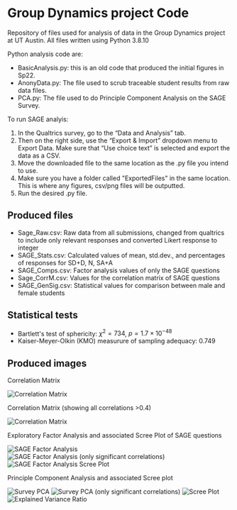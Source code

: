 # Group Dynamics project Code

Repository of files used for analysis of data in the Group Dynamics project at UT Austin.
All files written using Python 3.8.10

Python analysis code are:
- BasicAnalysis.py: this is an old code that produced the initial figures in Sp22.
- AnonyData.py: The file used to scrub traceable student results from raw data files.
- PCA.py: The file used to do Principle Component Analysis on the SAGE Survey.

To run SAGE analyis:
1.	In the Qualtrics survey, go to the “Data and Analysis” tab. 
2.	Then on the right side, use the “Export & Import” dropdown menu to Export Data. Make sure that “Use choice text” is selected and export the data as a CSV.
3.	Move the downloaded file to the same location as the .py file you intend to use.
4.	Make sure you have a folder called "ExportedFiles" in the same location. This is where any figures, csv/png files will be outputted.
5.	Run the desired .py file.

## Produced files
- Sage_Raw.csv: Raw data from all submissions, changed from qualtrics to include only relevant responses and converted Likert response to integer
- SAGE_Stats.csv: Calculated values of mean, std.dev., and percentages of responses for SD+D, N, SA+A
- SAGE_Comps.csv: Factor analysis values of only the SAGE questions 
- Sage_CorrM.csv: Values for the correlation matrix of SAGE questions
- SAGE_GenSig.csv: Statistical values for comparison between male and female students

## Statistical tests
- Bartlett's test of sphericity: $\chi^2 = 734$, $p = 1.7\times 10^{-48}$
- Kaiser-Meyer-Olkin (KMO) measurure of sampling adequacy: 0.749

## Produced images
Correlation Matrix

![Correlation Matrix](SAGE_CorrM.png)

Correlation Matrix (showing all correlations >0.4)

![Correlation Matrix](SAGE_CorrM_sig.png)

Exploratory Factor Analysis and associated Scree Plot of SAGE questions

![SAGE Factor Analysis](SAGE_FA.png)
![SAGE Factor Analysis (only significant correlations)](SAGE_FA_0.5.png)
![SAGE Factor Analysis Scree Plot](SAGE_Scree.png)

Principle Component Analysis and associated Scree plot

![Survey PCA](SAGE_PCA.png)
![Survey PCA (only significant correlations)](SAGE_PCA_0.5.png)
![Scree Plot](PCA_Scree.png)
![Explained Variance Ratio](PCA_var.png)
